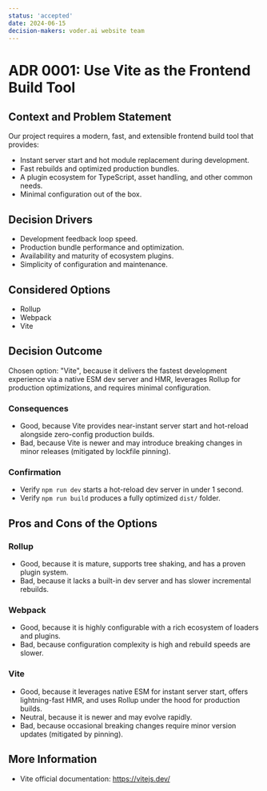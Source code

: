 ```yaml
---
status: 'accepted'
date: 2024-06-15
decision-makers: voder.ai website team
---
```


# ADR 0001: Use Vite as the Frontend Build Tool

## Context and Problem Statement

Our project requires a modern, fast, and extensible frontend build tool that provides:

- Instant server start and hot module replacement during development.
- Fast rebuilds and optimized production bundles.
- A plugin ecosystem for TypeScript, asset handling, and other common needs.
- Minimal configuration out of the box.

## Decision Drivers

- Development feedback loop speed.
- Production bundle performance and optimization.
- Availability and maturity of ecosystem plugins.
- Simplicity of configuration and maintenance.

## Considered Options

- Rollup
- Webpack
- Vite

## Decision Outcome

Chosen option: "Vite", because it delivers the fastest development experience via a native ESM dev server and HMR, leverages Rollup for production optimizations, and requires minimal configuration.

### Consequences

- Good, because Vite provides near-instant server start and hot-reload alongside zero-config production builds.
- Bad, because Vite is newer and may introduce breaking changes in minor releases (mitigated by lockfile pinning).

### Confirmation

- Verify `npm run dev` starts a hot-reload dev server in under 1 second.
- Verify `npm run build` produces a fully optimized `dist/` folder.

## Pros and Cons of the Options

### Rollup

- Good, because it is mature, supports tree shaking, and has a proven plugin system.
- Bad, because it lacks a built-in dev server and has slower incremental rebuilds.

### Webpack

- Good, because it is highly configurable with a rich ecosystem of loaders and plugins.
- Bad, because configuration complexity is high and rebuild speeds are slower.

### Vite

- Good, because it leverages native ESM for instant server start, offers lightning-fast HMR, and uses Rollup under the hood for production builds.
- Neutral, because it is newer and may evolve rapidly.
- Bad, because occasional breaking changes require minor version updates (mitigated by pinning).

## More Information

- Vite official documentation: https://vitejs.dev/
